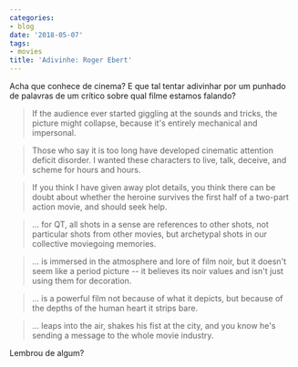 ```yaml
---
categories:
- blog
date: '2018-05-07'
tags:
- movies
title: 'Adivinhe: Roger Ebert'
---
```


Acha que conhece de cinema? E que tal tentar adivinhar por um punhado de palavras de um crítico sobre qual filme estamos falando?

> If the audience ever started giggling at the sounds and tricks, the picture might collapse, because it's entirely mechanical and impersonal.

> Those who say it is too long have developed cinematic attention deficit disorder. I wanted these characters to live, talk, deceive, and scheme for hours and hours.

> If you think I have given away plot details, you think there can be doubt about whether the heroine survives the first half of a two-part action movie, and should seek help.

> ... for QT, all shots in a sense are references to other shots, not particular shots from other movies, but archetypal shots in our collective moviegoing memories.

> ... is immersed in the atmosphere and lore of film noir, but it doesn't seem like a period picture -- it believes its noir values and isn't just using them for decoration.

> ... is a powerful film not because of what it depicts, but because of the depths of the human heart it strips bare.

> ... leaps into the air, shakes his fist at the city, and you know he's sending a message to the whole movie industry.

Lembrou de algum?
